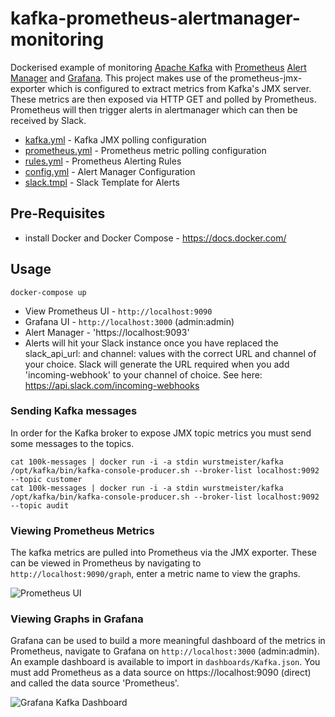 # kafka-prometheus-alertmanager-monitoring
Dockerised example of monitoring [Apache Kafka](https://kafka.apache.org/) with [Prometheus](https://prometheus.io/) [Alert Manager](https://prometheus.io/docs/alerting/alertmanager/) and [Grafana](http://grafana.org/).  This project makes use of the prometheus-jmx-exporter which is configured to extract metrics from Kafka's JMX server.  These metrics are then exposed via HTTP GET and polled by Prometheus. Prometheus will then trigger alerts in alertmanager which can then be received by Slack.

* [kafka.yml](../master/prometheus-jmx-exporter/confd/templates/kafka.yml.tmpl) - Kafka JMX polling configuration
* [prometheus.yml](../master/mount/prometheus/prometheus.yml) - Prometheus metric polling configuration
* [rules.yml](../master/mount/prometheus/rules/rules.yml) - Prometheus Alerting Rules
* [config.yml](../master/mount/alertmanager/config.yml) - Alert Manager Configuration
* [slack.tmpl](../master/mount/alertmanager/templates/slack.tmpl) - Slack Template for Alerts

## Pre-Requisites
* install Docker and Docker Compose - https://docs.docker.com/

## Usage

```
docker-compose up
```

- View Prometheus UI - `http://localhost:9090`
- Grafana UI - `http://localhost:3000` (admin:admin)
- Alert Manager - 'https://localhost:9093'
- Alerts will hit your Slack instance once you have replaced the slack_api_url: and channel: values with the correct URL and channel of your choice. Slack will generate the URL required when you add 'incoming-webhook' to your channel of choice. See here: https://api.slack.com/incoming-webhooks

### Sending Kafka messages
In order for the Kafka broker to expose JMX topic metrics you must send some messages to the topics.
```
cat 100k-messages | docker run -i -a stdin wurstmeister/kafka /opt/kafka/bin/kafka-console-producer.sh --broker-list localhost:9092 --topic customer
cat 100k-messages | docker run -i -a stdin wurstmeister/kafka /opt/kafka/bin/kafka-console-producer.sh --broker-list localhost:9092 --topic audit
```

### Viewing Prometheus Metrics
The kafka metrics are pulled into Prometheus via the JMX exporter.  These can be viewed in Prometheus by navigating to `http://localhost:9090/graph`, enter a metric name to view the graphs.

![Prometheus UI](images/prometheus-ui.png?raw=true)

### Viewing Graphs in Grafana
Grafana can be used to build a more meaningful dashboard of the metrics in Prometheus, navigate to Grafana on `http://localhost:3000` (admin:admin).  An example dashboard is available to import in `dashboards/Kafka.json`. You must add Prometheus as a data source on https://localhost:9090 (direct) and called the data source 'Prometheus'.

![Grafana Kafka Dashboard](images/grafana-ui.png?raw=true)
